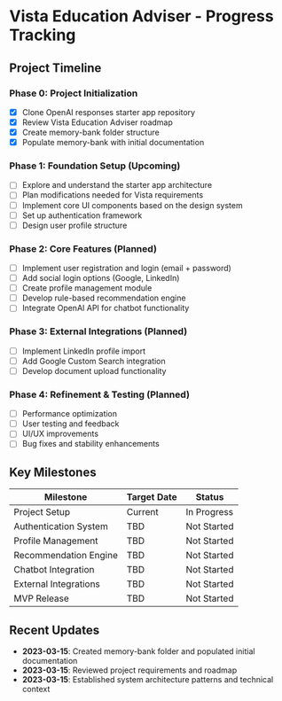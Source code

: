 # Vista Education Adviser - Progress Tracking

## Project Timeline

### Phase 0: Project Initialization
- [x] Clone OpenAI responses starter app repository
- [x] Review Vista Education Adviser roadmap
- [x] Create memory-bank folder structure
- [x] Populate memory-bank with initial documentation

### Phase 1: Foundation Setup (Upcoming)
- [ ] Explore and understand the starter app architecture
- [ ] Plan modifications needed for Vista requirements
- [ ] Implement core UI components based on the design system
- [ ] Set up authentication framework
- [ ] Design user profile structure

### Phase 2: Core Features (Planned)
- [ ] Implement user registration and login (email + password)
- [ ] Add social login options (Google, LinkedIn)
- [ ] Create profile management module
- [ ] Develop rule-based recommendation engine
- [ ] Integrate OpenAI API for chatbot functionality

### Phase 3: External Integrations (Planned)
- [ ] Implement LinkedIn profile import
- [ ] Add Google Custom Search integration
- [ ] Develop document upload functionality

### Phase 4: Refinement & Testing (Planned)
- [ ] Performance optimization
- [ ] User testing and feedback
- [ ] UI/UX improvements
- [ ] Bug fixes and stability enhancements

## Key Milestones
| Milestone | Target Date | Status |
|-----------|-------------|--------|
| Project Setup | Current | In Progress |
| Authentication System | TBD | Not Started |
| Profile Management | TBD | Not Started |
| Recommendation Engine | TBD | Not Started |
| Chatbot Integration | TBD | Not Started |
| External Integrations | TBD | Not Started |
| MVP Release | TBD | Not Started |

## Recent Updates
- **2023-03-15**: Created memory-bank folder and populated initial documentation
- **2023-03-15**: Reviewed project requirements and roadmap
- **2023-03-15**: Established system architecture patterns and technical context
